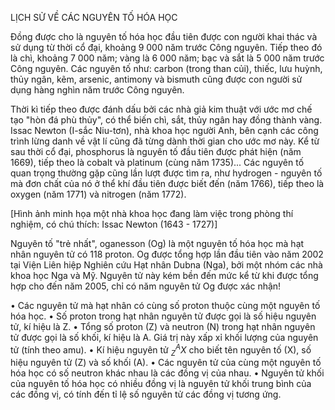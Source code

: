LỊCH SỬ VỀ CÁC NGUYÊN TỐ HÓA HỌC

Đồng được cho là nguyên tố hóa học đầu tiên được con người khai thác và sử dụng từ thời cổ đại, khoảng 9 000 năm trước Công nguyên. Tiếp theo đó là chì, khoảng 7 000 năm; vàng là 6 000 năm; bạc và sắt là 5 000 năm trước Công nguyên. Các nguyên tố như: carbon (trong than củi), thiếc, lưu huỳnh, thủy ngân, kẽm, arsenic, antimony và bismuth cũng được con người sử dụng hàng nghìn năm trước Công nguyên.

Thời kì tiếp theo được đánh dấu bởi các nhà giả kim thuật với ước mơ chế tạo "hòn đá phù thủy", có thể biến chì, sắt, thủy ngân hay đồng thành vàng. Issac Newton (I-sắc Niu-tơn), nhà khoa học người Anh, bên cạnh các công trình lừng danh về vật lí cũng đã từng dành thời gian cho ước mơ này. Kể từ sau thời cổ đại, phosphorus là nguyên tố đầu tiên được phát hiện (năm 1669), tiếp theo là cobalt và platinum (cùng năm 1735)... Các nguyên tố quan trọng thường gặp cũng lần lượt được tìm ra, như hydrogen - nguyên tố mà đơn chất của nó ở thể khí đầu tiên được biết đến (năm 1766), tiếp theo là oxygen (năm 1771) và nitrogen (năm 1772).

[Hình ảnh minh họa một nhà khoa học đang làm việc trong phòng thí nghiệm, có chú thích: Issac Newton (1643 - 1727)]

Nguyên tố "trẻ nhất", oganesson (Og) là một nguyên tố hóa học mà hạt nhân nguyên tử có 118 proton. Og được tổng hợp lần đầu tiên vào năm 2002 tại Viện Liên hiệp Nghiên cứu Hạt nhân Dubna (Nga), bởi một nhóm các nhà khoa học Nga và Mỹ. Nguyên tử này kém bền đến mức kể từ khi được tổng hợp cho đến năm 2005, chỉ có năm nguyên tử Og được xác nhận!

• Các nguyên tử mà hạt nhân có cùng số proton thuộc cùng một nguyên tố hóa học.
• Số proton trong hạt nhân nguyên tử được gọi là số hiệu nguyên tử, kí hiệu là Z.
• Tổng số proton (Z) và neutron (N) trong hạt nhân nguyên tử được gọi là số khối, kí hiệu là A. Giá trị này xấp xỉ khối lượng của nguyên tử (tính theo amu).
• Kí hiệu nguyên tử $^A_Z X$ cho biết tên nguyên tố (X), số hiệu nguyên tử (Z) và số khối (A).
• Các nguyên tử của cùng một nguyên tố hóa học có số neutron khác nhau là các đồng vị của nhau.
• Nguyên tử khối của nguyên tố hóa học có nhiều đồng vị là nguyên tử khối trung bình của các đồng vị, có tính đến tỉ lệ số nguyên tử các đồng vị tương ứng.